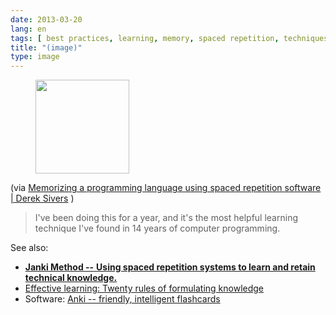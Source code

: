 ```yaml
---
date: 2013-03-20
lang: en
tags: [ best practices, learning, memory, spaced repetition, techniques ]
title: "(image)"
type: image
---
```


<figure>
<a
href="https://hugo.ferreira.cc/via-memorizing-a-programming-language-using/attachment/536/"
rel="attachment"><img
src="https://hugo.ferreira.cc/wp-content/uploads/2013/03/tumblr_mjz014q6SY1qz82meo1_1280-150x150.jpg"
width="150" height="150" /></a></figure>

(via [Memorizing a programming language using spaced repetition software
 |  Derek Sivers](http://sivers.org/srs) )

> I've been doing this for a year, and it's the most helpful learning
> technique I've found in 14 years of computer programming.

See also:

-   [**Janki Method --** **Using spaced repetition systems to learn and
    retain technical
    knowledge.**](http://www.jackkinsella.ie/2011/12/05/janki-method.html)
-   [Effective learning: Twenty rules of formulating
    knowledge](http://www.supermemo.com/articles/20rules.htm)
-   Software: [Anki -- friendly, intelligent
    flashcards](http://ankisrs.net/)


